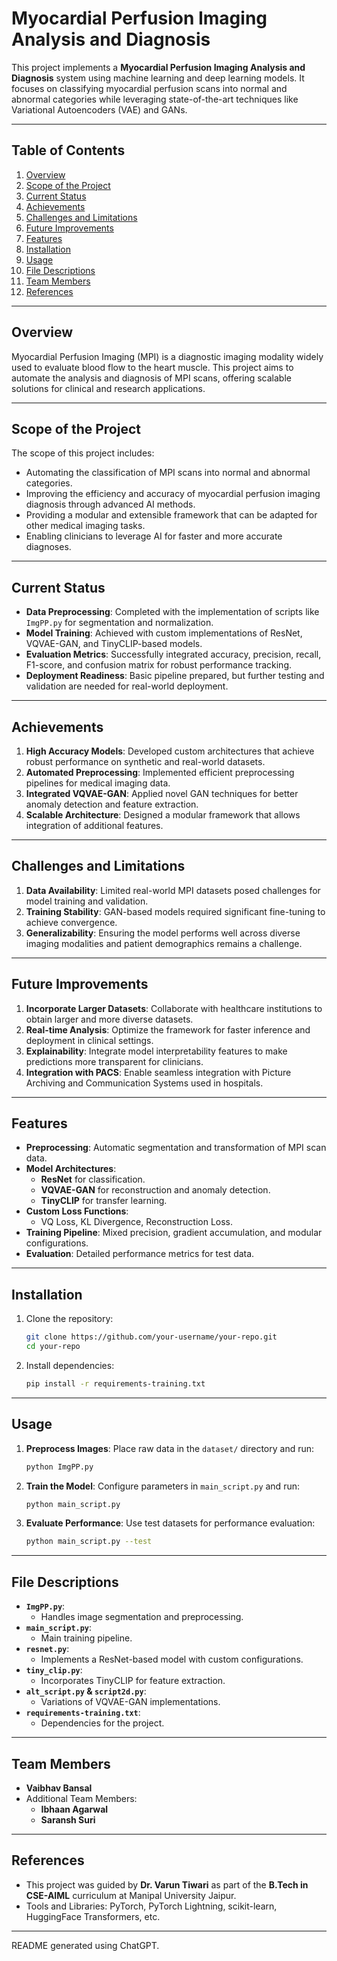 # Myocardial Perfusion Imaging Analysis and Diagnosis

This project implements a **Myocardial Perfusion Imaging Analysis and Diagnosis** system using machine learning and deep learning models. It focuses on classifying myocardial perfusion scans into normal and abnormal categories while leveraging state-of-the-art techniques like Variational Autoencoders (VAE) and GANs.

---

## Table of Contents

1. [Overview](#overview)
2. [Scope of the Project](#scope-of-the-project)
3. [Current Status](#current-status)
4. [Achievements](#achievements)
5. [Challenges and Limitations](#challenges-and-limitations)
6. [Future Improvements](#future-improvements)
7. [Features](#features)
8. [Installation](#installation)
9. [Usage](#usage)
10. [File Descriptions](#file-descriptions)
11. [Team Members](#team-members)
12. [References](#references)

---

## Overview

Myocardial Perfusion Imaging (MPI) is a diagnostic imaging modality widely used to evaluate blood flow to the heart muscle. This project aims to automate the analysis and diagnosis of MPI scans, offering scalable solutions for clinical and research applications.

---

## Scope of the Project

The scope of this project includes:

- Automating the classification of MPI scans into normal and abnormal categories.
- Improving the efficiency and accuracy of myocardial perfusion imaging diagnosis through advanced AI methods.
- Providing a modular and extensible framework that can be adapted for other medical imaging tasks.
- Enabling clinicians to leverage AI for faster and more accurate diagnoses.

---

## Current Status

- **Data Preprocessing**: Completed with the implementation of scripts like `ImgPP.py` for segmentation and normalization.
- **Model Training**: Achieved with custom implementations of ResNet, VQVAE-GAN, and TinyCLIP-based models.
- **Evaluation Metrics**: Successfully integrated accuracy, precision, recall, F1-score, and confusion matrix for robust performance tracking.
- **Deployment Readiness**: Basic pipeline prepared, but further testing and validation are needed for real-world deployment.

---

## Achievements

1. **High Accuracy Models**: Developed custom architectures that achieve robust performance on synthetic and real-world datasets.
2. **Automated Preprocessing**: Implemented efficient preprocessing pipelines for medical imaging data.
3. **Integrated VQVAE-GAN**: Applied novel GAN techniques for better anomaly detection and feature extraction.
4. **Scalable Architecture**: Designed a modular framework that allows integration of additional features.

---

## Challenges and Limitations

1. **Data Availability**: Limited real-world MPI datasets posed challenges for model training and validation.
2. **Training Stability**: GAN-based models required significant fine-tuning to achieve convergence.
3. **Generalizability**: Ensuring the model performs well across diverse imaging modalities and patient demographics remains a challenge.

---

## Future Improvements

1. **Incorporate Larger Datasets**: Collaborate with healthcare institutions to obtain larger and more diverse datasets.
2. **Real-time Analysis**: Optimize the framework for faster inference and deployment in clinical settings.
3. **Explainability**: Integrate model interpretability features to make predictions more transparent for clinicians.
4. **Integration with PACS**: Enable seamless integration with Picture Archiving and Communication Systems used in hospitals.

---

## Features

- **Preprocessing**: Automatic segmentation and transformation of MPI scan data.
- **Model Architectures**:
  - **ResNet** for classification.
  - **VQVAE-GAN** for reconstruction and anomaly detection.
  - **TinyCLIP** for transfer learning.
- **Custom Loss Functions**:
  - VQ Loss, KL Divergence, Reconstruction Loss.
- **Training Pipeline**: Mixed precision, gradient accumulation, and modular configurations.
- **Evaluation**: Detailed performance metrics for test data.

---

## Installation

1. Clone the repository:
   ```bash
   git clone https://github.com/your-username/your-repo.git
   cd your-repo
   ```

2. Install dependencies:
   ```bash
   pip install -r requirements-training.txt
   ```

---

## Usage

1. **Preprocess Images**:
   Place raw data in the `dataset/` directory and run:
   ```bash
   python ImgPP.py
   ```

2. **Train the Model**:
   Configure parameters in `main_script.py` and run:
   ```bash
   python main_script.py
   ```

3. **Evaluate Performance**:
   Use test datasets for performance evaluation:
   ```bash
   python main_script.py --test
   ```

---

## File Descriptions

- **`ImgPP.py`**:
  - Handles image segmentation and preprocessing.
- **`main_script.py`**:
  - Main training pipeline.
- **`resnet.py`**:
  - Implements a ResNet-based model with custom configurations.
- **`tiny_clip.py`**:
  - Incorporates TinyCLIP for feature extraction.
- **`alt_script.py` & `script2d.py`**:
  - Variations of VQVAE-GAN implementations.
- **`requirements-training.txt`**:
  - Dependencies for the project.

---

## Team Members

- **Vaibhav Bansal**
- Additional Team Members:
  - **Ibhaan Agarwal**
  - **Saransh Suri**

---

## References

- This project was guided by **Dr. Varun Tiwari** as part of the **B.Tech in CSE-AIML** curriculum at Manipal University Jaipur.
- Tools and Libraries: PyTorch, PyTorch Lightning, scikit-learn, HuggingFace Transformers, etc.

---

README generated using ChatGPT.
